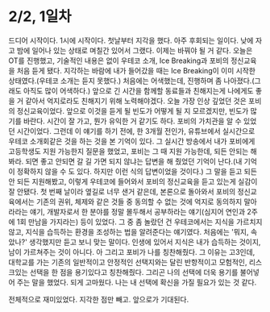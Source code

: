 # 2/2, 1일차

드디어 시작이다. 1시에 시작이다. 첫날부터 지각을 했다. 아주 후회되는 일이다. 낮에 자고 밤에 일어나 있는 상태로 며칠간 있어서 그랬다. 이제는 바꿔야 될 거 같다. 오늘은 OT를 진행했고, 기술적인 내용은 없이 우테코 소개, Ice Breaking과 포비의 정신교육을 처음 듣게 됐다. 지각하는 바람에 내가 들어갔을 때는 Ice Breaking이 이미 시작한 상태였다.(우테코 소개는 듣지 못했다.) 처음에는 어색했는데, 진행하며 좀 나아졌다.(그래도 아직도 많이 어색하다.) 앞으로 긴 시간을 함께할 동료들과 친해지는게 나에게도 좋을 거 같아서 억지로라도 친해지기 위해 노력해야겠다. 오늘 가장 인상 깊었던 것은 포비의 정신교육이었다. 앞으로 이것을 듣게 될 빈도가 어떻게 될 지 모르겠지만, 빈도가 많기를 바란다. 시간이 잘 가고, 뭔가 유익한 거 같기도 하다. 포비의 가치관을 알 수 있었던 시간이었다. 그런데 이 얘기를 하기 전에, 한 3개월 전인가, 유튜브에서 실시간으로 우테코 소개회같은 것을 하는 것을 본 기억이 있다. 그 실시간 방송에서 내가 포비에게 고등학생도 지원 가능한지 질문을 했었고, 포비는 그 때 지원 가능한데, 되든 안되는 해봐라. 되면 좋고 안되면 갈 길 가면 되지 않냐는 답변을 해 줬었던 기억이 난다.(내 기억이 정확하지 않을 수 도 있다. 하지만 이런 식의 답변이었을 것이다.) 그 말을 듣고 되든 안 되든 지원해봤고, 이렇게 우테코에 들어와서 포비의 정신교육을 듣고 있는게 실감이 잘 안됐다.
첫 번째 날이라 옆길로 너무 샌거 같은데, 본론으로 돌아와서 포비의 정신교육에서는 기존의 권위, 체제와 같은 것들 중 동의할 수 없는 것에 억지로 동의하지 말아라라는 얘기, 개발자로서 한 분야를 정말 몰두해서 공부하라는 얘기(심지어 연인과 2주에 1회 만남을 가지라는) 등이 있었다. 그 중 좀 놀랐던 건 우테코에서는 지식을 가르치지 않고, 지식을 습득하는 환경을 조성하는 법을 알려준다는 얘기였다. 처음에는 '뭐지, 속았나?' 생각했지만 듣고 보니 맞는 말이다. 인생에 있어서 지식은 내가 습득하는 것이지, 남이 가르쳐주는 것이 아니다. 아 그리고 포비가 나를 칭찬해줬다. 그 이유는 고3인데, 대학교를 가는 기존의 일반적이고 안정적인 선택지와는 달린 반항적이고 모험적인, 리스크있는 선택을 한 점을 용기있다고 칭찬해줬다. 그리곤 나의 선택에 더욱 용기를 불어넣어 주는 말을 했었다. 되게 고마웠다. 나는 내 선택에 확신을 가질 필요가 있는 것 같다.

전체적으로 재미있었다. 지각한 점만 빼고.
앞으로가 기대된다.
